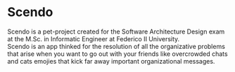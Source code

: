 # Scendo
Scendo is a pet-project created for the Software Architecture Design exam at the M.Sc. in Informatic Engineer at Federico II University.\
Scendo is an app thinked for the resolution of all the organizative problems that arise when you want to go out with your friends like overcrowded chats and cats emojies that kick far away important organizational messages.
